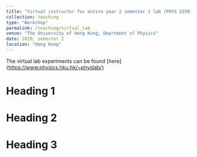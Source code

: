 ```yaml
---
title: "Virtual instructor for entire year 2 semester 1 lab (PHYS 2250, 2255, 2260, 2265)"
collection: teaching
type: "Workshop"
permalink: /teaching/virtual_lab
venue: "The University of Hong Kong, Deprtment of Physics"
date: 2020, semester 2
location: "Hong Kong"
---
```


The virtual lab experiments can be found [here]{https://www.physics.hku.hk/~physlab/}

Heading 1
======

Heading 2
======

Heading 3
======

